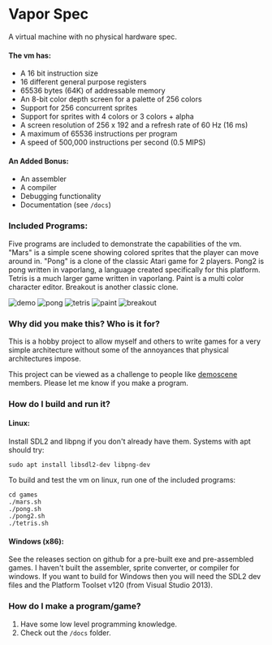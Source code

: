 # Vapor Spec
A virtual machine with no physical hardware spec.

#### The vm has:
- A 16 bit instruction size
- 16 different general purpose registers
- 65536 bytes (64K) of addressable memory
- An 8-bit color depth screen for a palette of 256 colors
- Support for 256 concurrent sprites
- Support for sprites with 4 colors or 3 colors + alpha
- A screen resolution of 256 x 192 and a refresh rate of 60 Hz (16 ms)
- A maximum of 65536 instructions per program
- A speed of 500,000 instructions per second (0.5 MIPS)

#### An Added Bonus:
- An assembler
- A compiler
- Debugging functionality
- Documentation (see `/docs`)

### Included Programs:
Five programs are included to demonstrate the capabilities of the vm. "Mars" is a simple scene showing colored sprites that the player can move around in. "Pong" is a clone of the classic Atari game for 2 players. Pong2 is pong written in vaporlang, a language created specifically for this platform. Tetris is a much larger game written in vaporlang. Paint is a multi color character editor. Breakout is another classic clone.

![demo](https://github.com/minkcv/vm/blob/master/etc/mars.png)
![pong](https://github.com/minkcv/vm/blob/master/etc/pong.png)
![tetris](https://github.com/minkcv/vm/blob/master/etc/tetris.png)
![paint](https://github.com/minkcv/vm/blob/master/etc/paint.png)
![breakout](https://github.com/minkcv/vm/blob/master/etc/breakout.png)

### Why did you make this? Who is it for?
This is a hobby project to allow myself and others to write games for a very simple architecture without some of the annoyances that physical architectures impose.

This project can be viewed as a challenge to people like  [demoscene](https://en.wikipedia.org/wiki/Demoscene) members. Please let me know if you make a program.

### How do I build and run it?
#### Linux:
Install SDL2 and libpng if you don't already have them. Systems with apt should try:

    sudo apt install libsdl2-dev libpng-dev

To build and test the vm on linux, run one of the included programs:

    cd games
    ./mars.sh
    ./pong.sh
    ./pong2.sh
    ./tetris.sh

#### Windows (x86):
See the releases section on github for a pre-built exe and pre-assembled games.
I haven't built the assembler, sprite converter, or compiler for windows.
If you want to build for Windows then you will need the SDL2 dev files and the Platform Toolset v120 (from Visual Studio 2013).

### How do I make a program/game?
1. Have some low level programming knowledge.
2. Check out the `/docs` folder.

